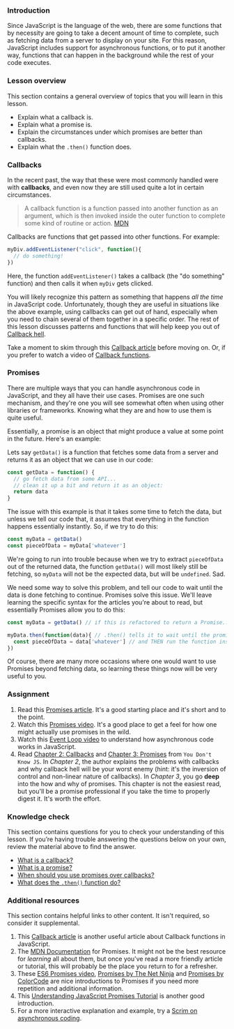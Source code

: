 ### Introduction

Since JavaScript is the language of the web, there are some functions that by necessity are going to take a decent amount of time to complete, such as fetching data from a server to display on your site.  For this reason, JavaScript includes support for asynchronous functions, or to put it another way, functions that can happen in the background while the rest of your code executes.

### Lesson overview

This section contains a general overview of topics that you will learn in this lesson.

 - Explain what a callback is.
 - Explain what a promise is.
 - Explain the circumstances under which promises are better than callbacks.
 - Explain what the `.then()` function does.

### Callbacks

In the recent past, the way that these were most commonly handled were with __callbacks__, and even now they are still used quite a lot in certain circumstances.

> A callback function is a function passed into another function as an argument, which is then invoked inside the outer function to complete some kind of routine or action. [MDN](https://developer.mozilla.org/en-US/docs/Glossary/Callback_function)

Callbacks are functions that get passed into other functions. For example:

```javascript
myDiv.addEventListener("click", function(){
  // do something!
})
```

Here, the function `addEventListener()` takes a callback (the "do something" function) and then calls it when `myDiv` gets clicked.

You will likely recognize this pattern as something that happens _all the time_ in JavaScript code.  Unfortunately, though they are useful in situations like the above example, using callbacks can get out of hand, especially when you need to chain several of them together in a specific order.  The rest of this lesson discusses patterns and functions that will help keep you out of [Callback hell](http://callbackhell.com/).

Take a moment to skim through this [Callback article](https://github.com/maxogden/art-of-node#callbacks) before moving on.  Or, if you prefer to watch a video of [Callback functions](https://www.youtube.com/watch?v=QRq2zMHlBz4).

### Promises

There are multiple ways that you can handle asynchronous code in JavaScript, and they all have their use cases.  Promises are one such mechanism, and they're one you will see somewhat often when using other libraries or frameworks.  Knowing what they are and how to use them is quite useful.

Essentially, a promise is an object that might produce a value at some point in the future.  Here's an example:

Lets say `getData()` is a function that fetches some data from a server and returns it as an object that we can use in our code:

```javascript
const getData = function() {
  // go fetch data from some API...
  // clean it up a bit and return it as an object:
  return data
}
```

The issue with this example is that it takes some time to fetch the data, but unless we tell our code that, it assumes that everything in the function happens essentially instantly.  So, if we try to do this:

```javascript
const myData = getData()
const pieceOfData = myData['whatever']
```

We're going to run into trouble because when we try to extract `pieceOfData` out of the returned data, the function `getData()` will most likely still be fetching, so `myData` will not be the expected data, but will be `undefined`.  Sad.

We need some way to solve this problem, and tell our code to wait until the data is done fetching to continue.  Promises solve this issue.  We'll leave learning the specific syntax for the articles you're about to read, but essentially Promises allow you to do this:

```javascript
const myData = getData() // if this is refactored to return a Promise...

myData.then(function(data){ // .then() tells it to wait until the promise is resolved
  const pieceOfData = data['whatever'] // and THEN run the function inside
})
```

Of course, there are many more occasions where one would want to use Promises beyond fetching data, so learning these things now will be very useful to you.

### Assignment

<div class="lesson-content__panel" markdown="1">

1. Read this [Promises article](https://davidwalsh.name/promises). It's a good starting place and it's short and to the point.
2. Watch this [Promises video](https://youtu.be/DHvZLI7Db8E).  It's a good place to get a feel for how one might actually use promises in the wild.
3. Watch this [Event Loop video](https://www.youtube.com/watch?v=cCOL7MC4Pl0) to understand how asynchronous code works in JavaScript.
4. Read [Chapter 2: Callbacks](https://github.com/getify/You-Dont-Know-JS/blob/1st-ed/async%20%26%20performance/ch2.md) and [Chapter 3: Promises](https://github.com/getify/You-Dont-Know-JS/blob/1st-ed/async%20%26%20performance/ch3.md) from `You Don't Know JS`. In _Chapter 2_, the author explains the problems with callbacks and why callback hell will be your worst enemy (hint: it's the inversion of control and non-linear nature of callbacks). In _Chapter 3_, you go __deep__ into the how and why of promises. This chapter is not the easiest read, but you'll be a promise professional if you take the time to properly digest it.  It's worth the effort.

</div>

### Knowledge check

This section contains questions for you to check your understanding of this lesson. If you’re having trouble answering the questions below on your own, review the material above to find the answer.

 - [What is a callback?](https://developer.mozilla.org/en-US/docs/Glossary/Callback_function)
 - [What is a promise?](#promises)
 - [When should you use promises over callbacks?](http://callbackhell.com/)
 - [What does the `.then()` function do?](https://davidwalsh.name/promises)

### Additional resources

This section contains helpful links to other content. It isn't required, so consider it supplemental.

1. This [Callback article](https://www.sitepoint.com/demystifying-javascript-closures-callbacks-iifes/) is another useful article about Callback functions in JavaScript.
2. The [MDN Documentation](https://developer.mozilla.org/en-US/docs/Web/JavaScript/Reference/Global_Objects/Promise) for Promises.  It might not be the best resource for _learning_ all about them, but once you've read a more friendly article or tutorial, this will probably be the place you return to for a refresher.
3. These [ES6 Promises video](https://www.youtube.com/watch?v=vQ3MoXnKfuQ), [Promises by The Net Ninja](https://www.youtube.com/watch?v=yswb4SkDoj0) and [Promises by ColorCode](https://www.youtube.com/watch?v=TnhCX0KkPqs) are nice introductions to Promises if you need more repetition and additional information.
4. This [Understanding JavaScript Promises Tutorial](https://www.digitalocean.com/community/tutorials/understanding-javascript-promises) is another good introduction.
5. For a more interactive explanation and example, try a [Scrim on asynchronous coding](https://scrimba.com/scrim/cof4e4fb797a2d0a236ea38ce?embed=odin,mini-header,no-next-up).
